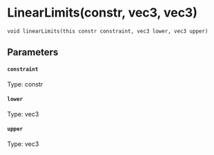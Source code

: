 # LinearLimits(constr, vec3, vec3)

```
void linearLimits(this constr constraint, vec3 lower, vec3 upper)
```

## Parameters

#### `constraint`
Type: constr

#### `lower`
Type: vec3

#### `upper`
Type: vec3

